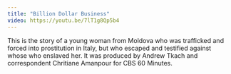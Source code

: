 ```yaml
---
title: "Billion Dollar Business"
video: https://youtu.be/7lT1g8Qp5b4
---
```


This is the story of a young woman from Moldova who was trafficked and forced into prostitution in Italy, but who escaped and testified against whose who enslaved her.  It was produced by Andrew Tkach and correspondent Chritiane Amanpour for CBS 60 Minutes.
